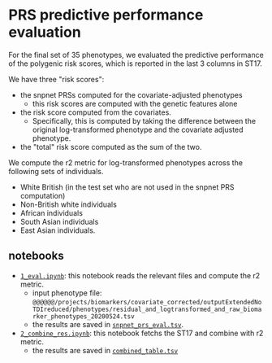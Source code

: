 # PRS predictive performance evaluation

For the final set of 35 phenotypes, we evaluated the predictive performance of the polygenic risk scores, which is reported in the last 3 columns in ST17.

We have three "risk scores":

- the snpnet PRSs computed for the covariate-adjusted phenotypes
  - this risk scores are computed with the genetic features alone
- the risk score computed from the covariates.
  - Specifically, this is computed by taking the difference between the original log-transformed phenotype and the covariate adjusted phenotype.
- the "total" risk score computed as the sum of the two.

We compute the r2 metric for log-transformed phenotypes across the following sets of individuals.

- White British (in the test set who are not used in the snpnet PRS computation)
- Non-British white individuals
- African individuals
- South Asian individuals
- East Asian individuals.

## notebooks

- [`1_eval.ipynb`](1_eval.ipynb): this notebook reads the relevant files and compute the r2 metric.
  - input phenotype file: `@@@@@@/projects/biomarkers/covariate_corrected/outputExtendedNoTDIreduced/phenotypes/residual_and_logtransformed_and_raw_biomarker_phenotypes_20200524.tsv`
  - the results are saved in [`snpnet_prs_eval.tsv`](snpnet_prs_eval.tsv).
- [`2_combine_res.ipynb`](2_combine_res.ipynb): this notebook fetchs the ST17 and combine with r2 metric.
  - the results are saved in [`combined_table.tsv`](combined_table.tsv)
